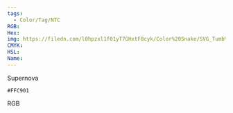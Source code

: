 ```yaml
---
tags:
  - Color/Tag/NTC
RGB:
Hex:
img: https://filedn.com/l0hpzxl1f01yT7GHxtF8cyk/Color%20Snake/SVG_Tumb%20Mass%20No%20Name/FFC901.svg
CMYK:
HSL:
Name:
---
```

Supernova
```palette
#FFC901
```
RGB
